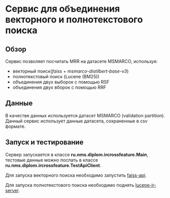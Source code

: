 # Сервис для объединения векторного и полнотекстового поиска

## Обзор

Сервис позволяет посчитать MRR на датасете MSMARCO, используя:
- векторный поиск(*faiss* + *msmarco-distilbert-base-v3*)
- полнотекстовый поиск (Lucene (BM25))
- объединения двух выборок с помощью RSF
- объединения двух вборок с помощью RRF

## Данные
В качестве данных используется датасет MSMARCO (validation partition). Данный сервис использует данные датасета, сохраненные в csv формате.

## Запуск и тестирование
Сервер запускается в классе **ru.nms.diplom.ircrossfeature.Main**, тестовые данные можно послать в классе **ru.nms.diplom.ircrossfeature.TestApiClient**.

Для запуска векторного поиска необходимо запустить [faiss-api](https://github.com/Marygith/faiss-api).

Для запуска полнотекстового поиска необходимо поднять [lucene-ir-server](https://github.com/Marygith/lucene-ir-server).
